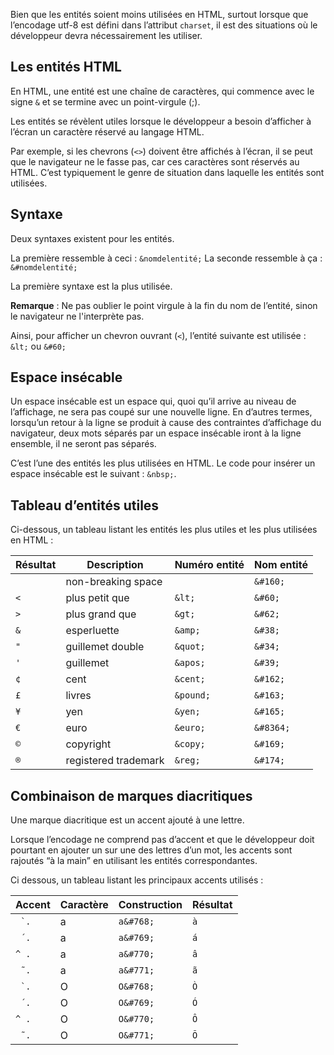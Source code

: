 Bien que les entités soient moins utilisées en HTML, surtout lorsque que l’encodage utf-8 est défini dans l’attribut ```charset```, il est des situations où le développeur devra nécessairement les utiliser.

## Les entités HTML

En HTML, une entité est une chaîne de caractères, qui commence avec le signe ```&``` et se termine avec un point-virgule (;).

Les entités se révèlent utiles lorsque le développeur a besoin d’afficher à l’écran un caractère réservé au langage HTML.

Par exemple, si les chevrons (```<>```) doivent être affichés à l’écran, il se peut que le navigateur ne le fasse pas, car ces caractères sont réservés au HTML. C’est typiquement le genre de situation dans laquelle les entités sont utilisées.

## Syntaxe

Deux syntaxes existent pour les entités.

La première ressemble à ceci : ```&nomdelentité;```
La seconde ressemble à ça : ```&#nomdelentité;```

La première syntaxe est la plus utilisée.

__Remarque__ : Ne pas oublier le point virgule à la fin du nom de l’entité, sinon le navigateur ne l'interprète pas.

Ainsi, pour afficher un chevron ouvrant (```<```), l’entité suivante est utilisée : ```&lt;``` ou ```&#60;```

## Espace insécable

Un espace insécable est un espace qui, quoi qu’il arrive au niveau de l’affichage, ne sera pas coupé sur une nouvelle ligne. En d’autres termes, lorsqu’un retour à la ligne se produit à cause des contraintes d’affichage du navigateur, deux mots séparés par un espace insécable iront à la ligne ensemble, il ne seront pas séparés.

C’est l’une des entités les plus utilisées en HTML. Le code pour insérer un espace insécable est le suivant : ```&nbsp;```.

## Tableau d’entités utiles

Ci-dessous, un tableau listant les entités les plus utiles et les plus utilisées en HTML :

| **Résultat** | **Description**      | **Numéro entité** | **Nom entité** |
|----------|----------------------|-------------------|----------------|
| ```  ``` | non-breaking space   | ``` ```           | ```&#160;```   |
| ```<```  | plus petit que       | ```&lt;```        | ```&#60;```    |
| ```>```  | plus grand que       | ```&gt;```        | ```&#62;```    |
| ```&```  | esperluette          | ```&amp;```       | ```&#38;```    |
| ```"```  | guillemet double     | ```&quot;```      | ```&#34;```    |
| ```'```  | guillemet            | ```&apos;```      | ```&#39;```    |
| ```¢```  | cent                 | ```&cent;```      | ```&#162;```   |
| ```£```  | livres               | ```&pound;```     | ```&#163;```   |
| ```¥```  | yen                  | ```&yen;```       | ```&#165;```   |
| ```€```  | euro                 | ```&euro;```      | ```&#8364;```  |
| ```©```  | copyright            | ```&copy;```      | ```&#169;```   |
| ```®```  | registered trademark | ```&reg;```       | ```&#174;```   |

## Combinaison de marques diacritiques

Une marque diacritique est un accent ajouté à une lettre.

Lorsque l’encodage ne comprend pas d’accent et que le développeur doit pourtant en ajouter un sur une des lettres d’un mot, les accents sont rajoutés “à la main” en utilisant les entités correspondantes.

Ci dessous, un tableau listant les principaux accents utilisés :

| **Accent**    | **Caractère** | **Construction** | **Résultat** |
|---------------|---------------|------------------|--------------|
| ```  ̀ . ```  | a             | ```a&#768;```    | ```à```      |
| ```  ́ . ```  | a             | ```a&#769;```    | ```á```      |
| ``` ^ . ```   | a             | ```a&#770;```    | ```â```      |
| ```  ̃ .  ``` | a             | ```a&#771;```    | ```ã```      |
| ```  ̀ . ```  | O             | ```O&#768;```    | ```Ò```      |
| ```  ́ . ```  | O             | ```O&#769;```    | ```Ó```      |
| ``` ^ . ```   | O             | ```O&#770;```    | ```Ô```      |
| ```  ̃ . ```  | O             | ```O&#771;```    | ```Õ```      |